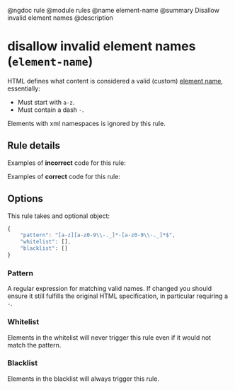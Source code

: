 @ngdoc rule
@module rules
@name element-name
@summary Disallow invalid element names
@description

# disallow invalid element names (`element-name`)

HTML defines what content is considered a valid (custom) [element
name](https://www.w3.org/TR/custom-elements/#valid-custom-element-name), essentially:

- Must start with `a-z`.
- Must contain a dash `-`.

Elements with xml namespaces is ignored by this rule.

## Rule details

Examples of **incorrect** code for this rule:

<validate name="incorrect" rules="element-name">
    <foobar></foobar>
</validate>

Examples of **correct** code for this rule:

<validate name="correct" rules="element-name">
    <div></div>
    <foo-bar></foo-bar>
</validate>

## Options

This rule takes and optional object:

```javascript
{
    "pattern": "[a-z][a-z0-9\\-._]*-[a-z0-9\\-._]*$",
    "whitelist": [],
    "blacklist": []
}
```

### Pattern

A regular expression for matching valid names. If changed you should ensure it
still fulfills the original HTML specification, in particular requiring a `-`.

### Whitelist

Elements in the whitelist will never trigger this rule even if it would not
match the pattern.

### Blacklist

Elements in the blacklist will always trigger this rule.

